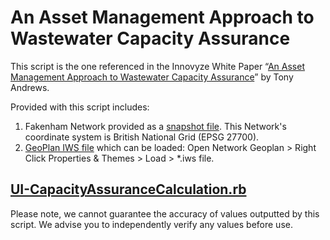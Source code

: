 # An Asset Management Approach to Wastewater Capacity Assurance
This script is the one referenced in the Innovyze White Paper “[An Asset Management Approach to Wastewater Capacity Assurance](./Innovyze-WhitePaper-Asset_Management_Capacity_Assurance.pdf)” by Tony Andrews.  

Provided with this script includes:  
1. Fakenham Network provided as a [snapshot file](./FakenhamForCapacityAssurance.isfc). This Network's coordinate system is British National Grid (EPSG 27700).  
2. [GeoPlan IWS file](./FakenhamCapacityAssurance_GeoPlanProp_X.iws) which can be loaded: Open Network Geoplan > Right Click Properties & Themes > Load > *.iws file.  

## [UI-CapacityAssuranceCalculation.rb](./UI-CapacityAssuranceCalculation.rb)



Please note, we cannot guarantee the accuracy of values outputted by this script. We advise you to independently verify any values before use.  
